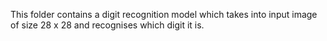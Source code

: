 This folder contains a digit recognition model which takes into input image of size 28 x 28 and recognises which digit it is.
